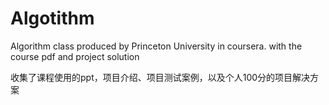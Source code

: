 # Algotithm
Algorithm class produced by Princeton University in coursera. with the course pdf and project solution

收集了课程使用的ppt，项目介绍、项目测试案例，以及个人100分的项目解决方案
